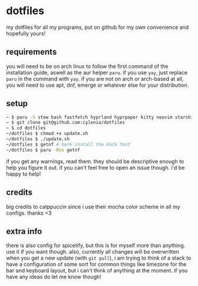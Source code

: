 # dotfiles
my dotfiles for all my programs, put on github for my own convenience and hopefully yours!

## requirements
you will need to be on arch linux to follow the first command of the installation guide, aswell as the aur helper `paru`. if you use `yay`, just replace `paru` in the command with `yay`. if you are not on arch or arch-based at all, you will need to use apt, dnf, emerge or whatever else for your distribution.

## setup
```sh
~ $ paru -S stow bash fastfetch hyprland hyprpaper kitty neovim starship waybar wofi playerctl qt5-wayland qt6-wayland getnf mako grim hyprshot swappy slurp wl-clipboard cliphist
~ $ git clone git@github.com:cylenia/dotfiles
~ $ cd dotfiles
~/dotfiles $ chmod +x update.sh
~/dotfiles $ ./update.sh
~/dotfiles $ getnf # here install the Hack font
~/dotfiles $ paru -Rns getnf
```
if you get any warnings, read them. they should be descriptive enough to help you figure it out. if you can't feel free to open an issue though. i'd be happy to help!

## credits
big credits to catppuccin since i use their mocha color scheme in all my configs. thanks <3

## extra info
there is also config for spicetify, but this is for myself more than anything. use it if you want though. also, currently all changes will be overwritten when you get a new update (with `git pull`), i am trying to think of a stack to have a configuration of some sort for common things like timezone for the bar and keyboard layout, but i can't think of anything at the moment. if you have any ideas do let me know though!

